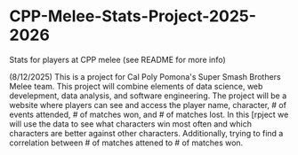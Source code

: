 # CPP-Melee-Stats-Project-2025-2026
Stats for players at CPP melee (see README for more info)

(8/12/2025) This is a project for Cal Poly Pomona's Super Smash Brothers Melee team. This project will combine elements of data science, web develepment, data analysis, and software engineering. The project will be a website where players can see and access the player name, character, # of events attended, # of matches won, and # of matches lost. In this [rpject we will use the data to see what characters win most often and which 
characters are better against other characters. Additionally, trying to find a correlation between # of matches attened to # of matches won.
